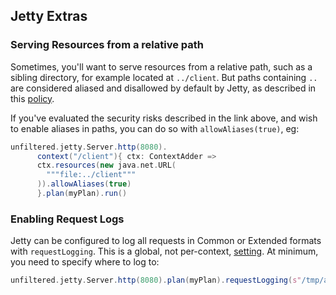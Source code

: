 Jetty Extras
------------

### Serving Resources from a relative path

Sometimes, you'll want to serve resources from a relative path, such as a sibling directory, 
for example located at `../client`. But paths containing `..` are considered aliased and  disallowed by default by Jetty,
as described in this [policy](http://www.eclipse.org/jetty/documentation/current/serving-aliased-files.html).

If you've evaluated the security risks described in the link above, and wish to enable aliases in paths, you can do so 
with `allowAliases(true)`, eg:

```scala
unfiltered.jetty.Server.http(8080).
      context("/client"){ ctx: ContextAdder =>
      ctx.resources(new java.net.URL(
        """file:../client"""
      )).allowAliases(true)
      }.plan(myPlan).run()
```

### Enabling Request Logs

Jetty can be configured to log all requests in Common or Extended formats with `requestLogging`. This is a global, not per-context, 
[setting](http://www.eclipse.org/jetty/documentation/current/configuring-jetty-request-logs.html). 
At minimum, you need to specify where to log to:

```scala
unfiltered.jetty.Server.http(8080).plan(myPlan).requestLogging(s"/tmp/access.log").run()
```
